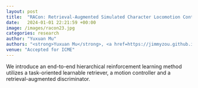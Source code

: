 ```yaml
---
layout: post
title:  "RACon: Retrieval-Augmented Simulated Character Locomotion Control"
date:   2024-01-01 22:21:59 +00:00
image: /images/racon23.jpg
categories: research
author: "Yuxuan Mu"
authors: "<strong>Yuxuan Mu</strong>, <a href=https://jimmyzou.github.io>Shihao Zou</a>, <a href=https://github.com/yinkangning0124>Kangning Yin</a>, <a href=https://sca.shanghaitech.edu.cn/sca_en/2020/0903/c7933a173623/page.htm>Zheng Tian</a>, <a href=https://www.ece.ualberta.ca/~lcheng5/>Li Cheng</a>, <a href=https://wnzhang.net>Weinan Zhang</a>, <a href=http://www0.cs.ucl.ac.uk/staff/jun.wang/>Jun Wang</a>"
venue: "Accepted for ICME"
---
```

We introduce an end-to-end hierarchical reinforcement learning method utilizes a task-oriented learnable retriever, a motion controller and a retrieval-augmented discriminator.